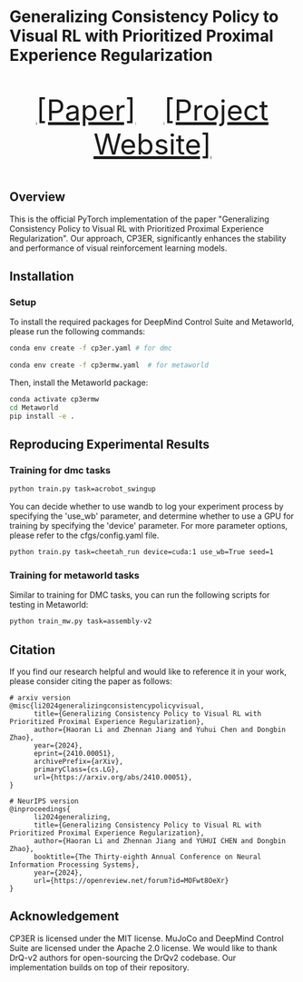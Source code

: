 # Generalizing Consistency Policy to Visual RL with Prioritized Proximal Experience Regularization

<p align="center" style="font-size: 50px">
   <a href="https://arxiv.org/abs/2410.00051">[Paper]</a>&emsp;<a href="https://jzndd.github.io/CP3ER-Page/">[Project Website]</a>
</p>

## Overview
This is the official PyTorch implementation of the paper "Generalizing Consistency Policy to Visual RL with Prioritized Proximal Experience Regularization". Our approach, CP3ER, significantly enhances the stability and performance of visual reinforcement learning models. 

## Installation

### Setup
To install the required packages for DeepMind Control Suite and Metaworld, please run the following commands:
```bash
conda env create -f cp3er.yaml # for dmc
 
conda env create -f cp3ermw.yaml  # for metaworld
```

Then, install the Metaworld package:
```bash
conda activate cp3ermw
cd Metaworld
pip install -e .
```

## Reproducing Experimental Results
### Training for dmc tasks
```bash
python train.py task=acrobot_swingup
```
You can decide whether to use wandb to log your experiment process by specifying the 'use_wb' parameter, and determine whether to use a GPU for training by specifying the 'device' parameter. For more parameter options, please refer to the cfgs/config.yaml file.
```bash
python train.py task=cheetah_run device=cuda:1 use_wb=True seed=1
```

### Training for metaworld tasks
Similar to training for DMC tasks, you can run the following scripts for testing in Metaworld:
```bash
python train_mw.py task=assembly-v2
```

## Citation

If you find our research helpful and would like to reference it in your work, please consider citing the paper as follows:

```
# arxiv version
@misc{li2024generalizingconsistencypolicyvisual,
      title={Generalizing Consistency Policy to Visual RL with Prioritized Proximal Experience Regularization}, 
      author={Haoran Li and Zhennan Jiang and Yuhui Chen and Dongbin Zhao},
      year={2024},
      eprint={2410.00051},
      archivePrefix={arXiv},
      primaryClass={cs.LG},
      url={https://arxiv.org/abs/2410.00051}, 
}

# NeurIPS version
@inproceedings{
      li2024generalizing,
      title={Generalizing Consistency Policy to Visual RL with Prioritized Proximal Experience Regularization},
      author={Haoran Li and Zhennan Jiang and YUHUI CHEN and Dongbin Zhao},
      booktitle={The Thirty-eighth Annual Conference on Neural Information Processing Systems},
      year={2024},
      url={https://openreview.net/forum?id=MOFwt8OeXr}
}
```

## Acknowledgement
CP3ER is licensed under the MIT license. MuJoCo and DeepMind Control Suite are licensed under the Apache 2.0 license. We would like to thank DrQ-v2 authors for open-sourcing the DrQv2 codebase. Our implementation builds on top of their repository.